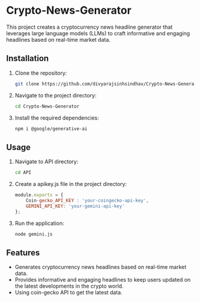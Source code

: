 # Crypto-News-Generator
This project creates a cryptocurrency news headline generator that leverages large language models (LLMs) to craft informative and engaging headlines based on real-time market data.

## Installation
1. Clone the repository:
    ```bash
    git clone https://github.com/divyarajsinhsindhav/Crypto-News-Generator.git
    ```
2. Navigate to the project directory:
    ```bash
    cd Crypto-News-Generator
    ```
3. Install the required dependencies:
    ```bash
    npm i @google/generative-ai
    ```

## Usage
1. Navigate to API directory:
    ```bash
    cd API
    ```

2. Create a apikey.js file in the project directory:
    ```javascript
    module.exports = {
        Coin-gecko_API_KEY : 'your-coingecko-api-key',
        GEMINI_API_KEY: 'your-gemini-api-key'
    };
    ```

3. Run the application:
    ```bash
    node gemini.js
    ```

## Features
- Generates cryptocurrency news headlines based on real-time market data.
- Provides informative and engaging headlines to keep users updated on the latest developments in the crypto world.
- Using coin-gecko API to get the latest data.